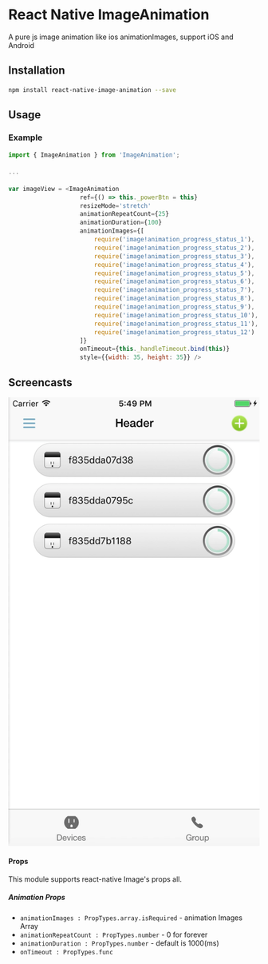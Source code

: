 # React Native ImageAnimation
A pure js image animation like ios animationImages, support iOS and Android

## Installation
```sh
npm install react-native-image-animation --save
```

## Usage

### Example
```js
import { ImageAnimation } from 'ImageAnimation';

...

var imageView = <ImageAnimation
                    ref={() => this._powerBtn = this}
                    resizeMode='stretch'
                    animationRepeatCount={25}
                    animationDuration={100}
                    animationImages={[
                        require('image!animation_progress_status_1'),
                        require('image!animation_progress_status_2'),
                        require('image!animation_progress_status_3'),
                        require('image!animation_progress_status_4'),
                        require('image!animation_progress_status_5'),
                        require('image!animation_progress_status_6'),
                        require('image!animation_progress_status_7'),
                        require('image!animation_progress_status_8'),
                        require('image!animation_progress_status_9'),
                        require('image!animation_progress_status_10'),
                        require('image!animation_progress_status_11'),
                        require('image!animation_progress_status_12')
                    ]}
                    onTimeout={this._handleTimeout.bind(this)}
                    style={{width: 35, height: 35}} />

```

## Screencasts

![loading](https://github.com/heretse/react-native-image-animation/blob/master/screencasts/loading.gif)

#### Props
This module supports react-native Image's props all.
##### Animation Props
- `animationImages : PropTypes.array.isRequired` - animation Images Array
- `animationRepeatCount : PropTypes.number` - 0 for forever
- `animationDuration : PropTypes.number` - default is 1000(ms)
- `onTimeout : PropTypes.func`
